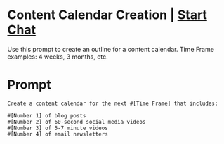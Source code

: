 

# Content Calendar Creation | [Start Chat](https://gptcall.net/chat.html?data=%7B%22contact%22%3A%7B%22id%22%3A%220b7873a5-3396-45ed-8d46-39b4fa12070b%22%2C%22flow%22%3Atrue%7D%7D)
Use this prompt to create an outline for a content calendar. Time Frame examples: 4 weeks, 3 months, etc.

# Prompt

```
Create a content calendar for the next #[Time Frame] that includes:

#[Number 1] of blog posts
#[Number 2] of 60-second social media videos
#[Number 3] of 5-7 minute videos
#[Number 4] of email newsletters
```





